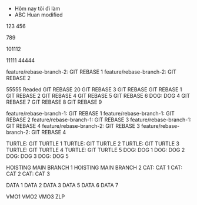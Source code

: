 - Hôm nay tôi đi làm
- ABC
  Huan modified

123
456

789

101112

11111
44444

feature/rebase-branch-2: GIT REBASE 1
feature/rebase-branch-2: GIT REBASE 2

55555
Readed
GIT REBASE 20
GIT REBASE 3
GIT REBASE
GIT REBASE 1
GIT REBASE 2
GIT REBASE 4
GIT REBASE 5
GIT REBASE 6
DOG: DOG 4
GIT REBASE 7
GIT REBASE 8
GIT REBASE 9

feature/rebase-branch-1: GIT REBASE 1
feature/rebase-branch-1: GIT REBASE 2
feature/rebase-branch-1: GIT REBASE 3
feature/rebase-branch-1: GIT REBASE 4
feature/rebase-branch-2: GIT REBASE 3
feature/rebase-branch-2: GIT REBASE 4

TURTLE: GIT TURTLE 1
TURTLE: GIT TURTLE 2
TURTLE: GIT TURTLE 3
TURTLE: GIT TURTLE 4
TURTLE: GIT TURTLE 5
DOG: DOG 1
DOG: DOG 2
DOG: DOG 3
DOG: DOG 5

HOISTING MAIN BRANCH 1
HOISTING MAIN BRANCH 2
CAT: CAT 1
CAT: CAT 2
CAT: CAT 3

DATA 1
DATA 2
DATA 3
DATA 5
DATA 6
DATA 7

VMO1
VMO2
VMO3
ZLP
